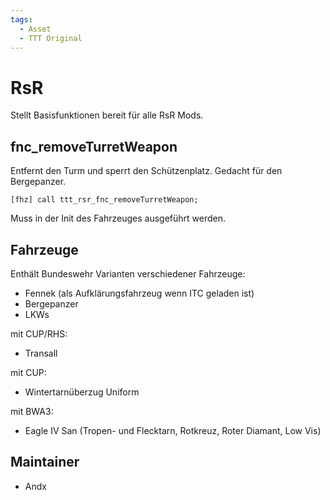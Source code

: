 ```yaml
---
tags:
  - Asset
  - TTT Original
---
```


# RsR

Stellt Basisfunktionen bereit für alle RsR Mods.

## fnc_removeTurretWeapon

Entfernt den Turm und sperrt den Schützenplatz. Gedacht für den Bergepanzer.

`[fhz] call ttt_rsr_fnc_removeTurretWeapon;`

Muss in der Init des Fahrzeuges ausgeführt werden.

## Fahrzeuge

Enthält Bundeswehr Varianten verschiedener Fahrzeuge:

- Fennek (als Aufklärungsfahrzeug wenn ITC geladen ist)
- Bergepanzer
- LKWs

mit CUP/RHS:

- Transall

mit CUP:

- Wintertarnüberzug Uniform

mit BWA3:

- Eagle IV San (Tropen- und Flecktarn, Rotkreuz, Roter Diamant, Low Vis)

## Maintainer

- Andx
